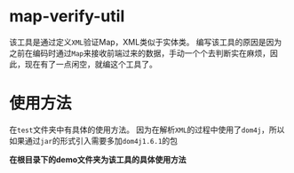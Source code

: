 # map-verify-util
该工具是通过定义`XML`验证Map，XML类似于实体类。
编写该工具的原因是因为之前在编码时通过`Map`来接收前端过来的数据，手动一个个去判断实在麻烦，因此，现在有了一点闲空，就编这个工具了。

# 使用方法
在`test`文件夹中有具体的使用方法。
因为在解析`XML`的过程中使用了`dom4j`，所以如果通过`jar`的形式引入需要多加`dom4j1.6.1`的包

**在根目录下的demo文件夹为该工具的具体使用方法**

